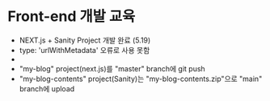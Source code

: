 # Front-end 개발 교육

+ NEXT.js + Sanity Project 개발 완료 (5.19)
+ type: 'urlWithMetadata' 오류로 사용 못함
+  
+ "my-blog" project(next.js)를 "master" branch에 git push
+ "my-blog-contents" project(Sanity)는 "my-blog-contents.zip"으로 "main" branch에 upload
